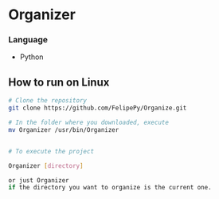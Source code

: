#	Organizer

### Language
 - Python


## How to run on Linux
```bash
# Clone the repository
git clone https://github.com/FelipePy/Organize.git

# In the folder where you downloaded, execute
mv Organizer /usr/bin/Organizer


# To execute the project

Organizer [directory]

or just Organizer
if the directory you want to organize is the current one.
```

